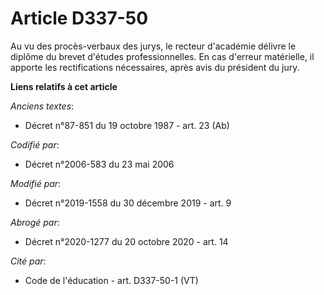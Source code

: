# Article D337-50

Au vu des procès-verbaux des jurys, le recteur d'académie délivre le diplôme du brevet d'études professionnelles. En cas
d'erreur matérielle, il apporte les rectifications nécessaires, après avis du président du jury.

**Liens relatifs à cet article**

_Anciens textes_:

  - Décret n°87-851 du 19 octobre 1987 - art. 23 (Ab)

_Codifié par_:

  - Décret n°2006-583 du 23 mai 2006

_Modifié par_:

  - Décret n°2019-1558 du 30 décembre 2019 - art. 9

_Abrogé par_:

  - Décret n°2020-1277 du 20 octobre 2020 - art. 14

_Cité par_:

  - Code de l'éducation - art. D337-50-1 (VT)
